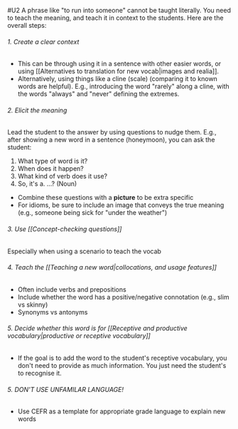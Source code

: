 #U2
A phrase like "to run into someone" cannot be taught literally. You need to teach the meaning, and teach it in context to the students. Here are the overall steps:

###### 1. Create a clear context
- This can be through using it in a sentence with other easier words, or using [[Alternatives to translation for new vocab|images and realia]].
- Alternatively, using things like a cline (scale) (comparing it to known words are helpful). E.g., introducing the word "rarely" along a cline, with the words "always" and "never" defining the extremes.

###### 2. Elicit the meaning
Lead the student to the answer by using questions to nudge them. E.g., after showing a new word in a sentence (honeymoon), you can ask the student:
1. What type of word is it?
2. When does it happen?
3. What kind of verb does it use?
4. So, it's a. ...? (Noun)
- Combine these questions with a **picture** to be extra specific
- For idioms, be sure to include an image that conveys the true meaning (e.g., someone being sick for "under the weather")
###### 3. Use [[Concept-checking questions]]
Especially when using a scenario to teach the vocab

###### 4. Teach the [[Teaching a new word|collocations, and usage features]]
- Often include verbs and prepositions
- Include whether the word has a positive/negative connotation (e.g., slim vs skinny)
- Synonyms vs antonyms

###### 5. Decide whether this word is for [[Receptive and productive vocabulary|productive or receptive vocabulary]]
- If the goal is to add the word to the student's receptive vocabulary, you don't need to provide as much information. You just need the student's to recognise it.

###### 5. DON'T USE UNFAMILAR LANGUAGE!
- Use CEFR as a template for appropriate grade language to explain new words


